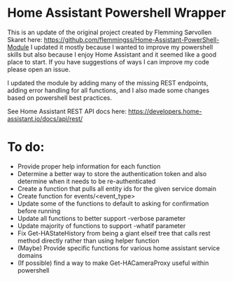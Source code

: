 # Home Assistant Powershell Wrapper

This is an update of the original project created by Flemming Sørvollen Skaret here: https://github.com/flemmingss/Home-Assistant-PowerShell-Module I updated it mostly because I wanted to improve my powershell skills but also because I enjoy Home Assistant and it seemed like a good place to start. If you have suggestions of ways I can improve my code please open an issue.

I updated the module by adding many of the missing REST endpoints, adding error handling for all functions, and I also made some changes based on powershell best practices.

See Home Assistant REST API docs here: https://developers.home-assistant.io/docs/api/rest/

# To do:
- Provide proper help information for each function
- Determine a better way to store the authentication token and also determine when it needs to be re-authenticated
- Create a function that pulls all entity ids for the given service domain
- Create function for events/<event_type>
- Update some of the functions to default to asking for confirmation before running
- Update all functions to better support -verbose parameter
- Update majority of functions to support -whatif parameter
- Fix Get-HAStateHistory from being a giant elseif tree that calls rest method directly rather than using helper function
- (Maybe) Provide specific functions for various home assistant service domains
- (If possible) find a way to make Get-HACameraProxy useful within powershell
